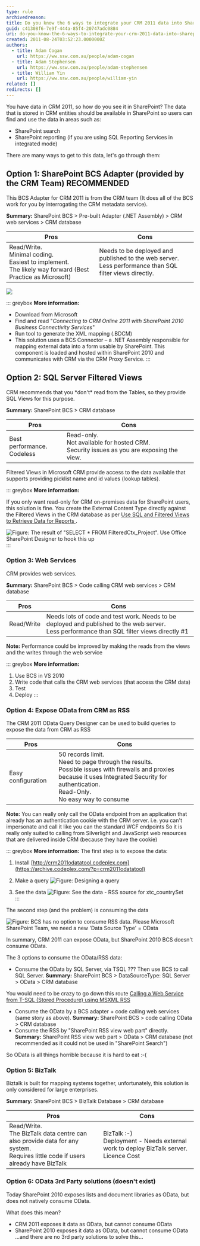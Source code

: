 ```yaml
---
type: rule
archivedreason:
title: Do you know the 6 ways to integrate your CRM 2011 data into SharePoint 2010?
guid: c41308f6-7e9f-444a-85f4-20747adc0884
uri: do-you-know-the-6-ways-to-integrate-your-crm-2011-data-into-sharepoint-2010
created: 2011-08-24T03:52:23.0000000Z
authors:
  - title: Adam Cogan
    url: https://ww.ssw.com.au/people/adam-cogan
  - title: Adam Stephensen
    url: https://ww.ssw.com.au/people/adam-stephensen
  - title: William Yin
    url: https://ww.ssw.com.au/people/william-yin
related: []
redirects: []
---
```


You have data in CRM 2011, so how do you see it in SharePoint? The data that is stored in CRM entities should be available in SharePoint so users can find and use the data in areas such as:

- SharePoint search
- SharePoint reporting (if you are using SQL Reporting Services in integrated mode)

There are many ways to get to this data, let's go through them:

<!--endintro-->

## Option 1: SharePoint BCS Adapter (provided by the CRM Team) RECOMMENDED

This BCS Adapter for CRM 2011 is from the CRM team (It does all of the BCS work for you by interrogating the CRM metadata service).

**Summary:** SharePoint BCS &gt; Pre-built Adapter (.NET Assembly) &gt; CRM web services &gt; CRM database

| Pros                                                                                                              | Cons                                                                                                        |
| ----------------------------------------------------------------------------------------------------------------- | ----------------------------------------------------------------------------------------------------------- |
| Read/Write. <br>Minimal coding. <br>Easiest to implement. <br>The likely way forward (Best Practice as Microsoft) | Needs to be deployed and published to the web server. <br> Less performance than SQL filter views directly. |

![](figure5.jpg)

::: greybox
**More information:**

- Download from Microsoft
- Find and read "_Connecting to CRM Online 2011 with SharePoint 2010 Business Connectivity Services_"
- Run tool to generate the XML mapping (.BDCM)
- This solution uses a BCS Connector – a .NET Assembly responsible for mapping external data into a form usable by SharePoint. This component is loaded and hosted within SharePoint 2010 and communicates with CRM via the CRM Proxy Service.
  :::

## Option 2: SQL Server Filtered Views

CRM recommends that you \*don't\* read from the Tables, so they provide SQL Views for this purpose.

**Summary:** SharePoint BCS &gt; CRM database

| Pros                           | Cons                                                                                           |
| ------------------------------ | ---------------------------------------------------------------------------------------------- |
| Best performance. <br>Codeless | Read-only.<br> Not available for hosted CRM. <br>Security issues as you are exposing the view. |

Filtered Views in Microsoft CRM provide access to the data available that supports providing picklist name and id values (lookup tables).

::: greybox
**More information:**

If you only want read-only for CRM on-premises data for SharePoint users, this solution is fine. You create the External Content Type directly against the Filtered Views in the CRM database as per [Use SQL and Filtered Views to Retrieve Data for Reports
](<https://docs.microsoft.com/en-us/previous-versions/dynamicscrm-2013/crm.6/gg328467(v=crm.6)?redirectedfrom=MSDN>).

![Figure: The result of "SELECT * FROM FilteredCtx_Project". Use Office SharePoint Designer to hook this up](figure1.jpg)  
:::

### Option 3: Web Services

CRM provides web services.

**Summary:** SharePoint BCS &gt; Code calling CRM web services &gt; CRM database

| Pros       | Cons                                                                                                                                           |
| ---------- | ---------------------------------------------------------------------------------------------------------------------------------------------- |
| Read/Write | Needs lots of code and test work. Needs to be deployed and published to the web server.<br> Less performance than SQL filter views directly #1 |

**Note:** Performance could be improved by making the reads from the views and the writes through the web service

::: greybox
**More information:**

1. Use BCS in VS 2010
2. Write code that calls the CRM web services (that access the CRM data)
3. Test
4. Deploy
   :::

### Option 4: Expose OData from CRM as RSS

The CRM 2011 OData Query Designer can be used to build queries to expose the data from CRM as RSS

| Pros               | Cons                                                                                                                                                                                                     |
| ------------------ | -------------------------------------------------------------------------------------------------------------------------------------------------------------------------------------------------------- |
| Easy configuration | 50 records limit.<br> Need to page through the results.<br> Possible issues with firewalls and proxies because it uses Integrated Security for authentication.<br> Read-Only.<br> No easy way to consume |

**Note:** You can really only call the OData endpoint from an application that already has an authentication cookie with the CRM server.
i.e. you can't impersonate and call it like you can the standard WCF endpoints
So it is really only suited to calling from Silverlight and JavaScript web resources that are delivered inside CRM (because they have the cookie)

::: greybox
**More information:**
The first step is to expose the data:

1. Install [http://crm2011odatatool.codeplex.com](https://archive.codeplex.com/?p=crm2011odatatool)
2. Make a query
   ![Figure: Designing a query](figure2.jpg)

3. See the data
   ![Figure: See the data - RSS source for xtc_countrySet](figure3.jpg)  
   :::

The second step (and the problem) is consuming the data

![Figure: BCS has no option to consume RSS data. Please Microsoft SharePoint Team, we need a new 'Data Source Type' = OData](figure4.jpg)

In summary, CRM 2011 can expose OData, but SharePoint 2010 BCS doesn't consume OData.

The 3 options to consume the OData/RSS data:

- Consume the OData by SQL Server, via TSQL ??? Then use BCS to call SQL Server.
  **Summary:** SharePoint BCS &gt; DataSourceType: SQL Server &gt; OData &gt; CRM database

You would need to be crazy to go down this route [Calling a Web Service from T-SQL (Stored Procedure) using MSXML RSS
](https://lejin2000.wordpress.com/2016/11/21/call-a-webservice-from-tsql-stored-procedure-using-msxml-by-vishal)

- Consume the OData by a BCS adapter + code calling web services (same story as above).
  **Summary:** SharePoint BCS &gt; code calling OData &gt; CRM database
- Consume the RSS by "SharePoint RSS view web part" directly.
  **Summary:** SharePoint RSS view web part &gt; OData &gt; CRM database
  (not recommended as it could not be used in "SharePoint Search")

So OData is all things horrible because it is hard to eat :-(

### Option 5: BizTalk

Biztalk is built for mapping systems together, unfortunately, this solution is only considered for large enterprises.

**Summary:** SharePoint BCS &gt; BizTalk Database &gt; CRM database

| Pros                                                                                                                                   | Cons                                                                                          |
| -------------------------------------------------------------------------------------------------------------------------------------- | --------------------------------------------------------------------------------------------- |
| Read/Write. <br> The BizTalk data centre can also provide data for any system. <br> Requires little code if users already have BizTalk | BizTalk :-) <br> Deployment - Needs external work to deploy BizTalk server. <br> Licence Cost |

### Option 6: OData 3rd Party solutions (doesn't exist)

Today SharePoint 2010 exposes lists and document libraries as OData, but does not natively consume OData.

What does this mean?

- CRM 2011 exposes it data as OData, but cannot consume OData
- SharePoint 2010 exposes it data as OData, but cannot consume OData
  ...and there are no 3rd party solutions to solve this...
